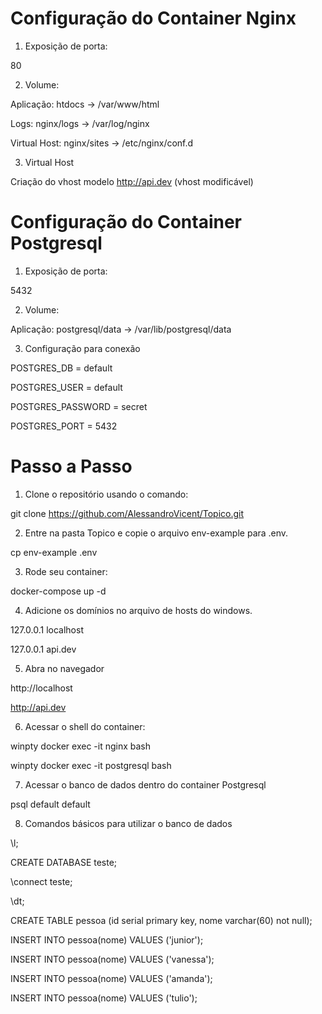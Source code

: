 # Configuração do Container Nginx

1. Exposição de porta:

80

2. Volume:

Aplicação: htdocs -> /var/www/html

Logs: nginx/logs -> /var/log/nginx

Virtual Host: nginx/sites -> /etc/nginx/conf.d

3. Virtual Host

Criação do vhost modelo http://api.dev (vhost modificável)

# Configuração do Container Postgresql

1. Exposição de porta:

5432

2. Volume:

Aplicação: postgresql/data -> /var/lib/postgresql/data

3. Configuração para conexão

POSTGRES_DB = default

POSTGRES_USER = default

POSTGRES_PASSWORD = secret

POSTGRES_PORT = 5432

# Passo a Passo

1. Clone o repositório usando o comando:

git clone  https://github.com/AlessandroVicent/Topico.git

2. Entre na pasta Topico e copie o arquivo env-example para .env.

cp env-example .env

3. Rode seu container:

docker-compose up -d

4. Adicione os domínios no arquivo de hosts do windows.

127.0.0.1 localhost

127.0.0.1 api.dev

5. Abra no navegador

http://localhost

http://api.dev

6. Acessar o shell do container:

winpty docker exec -it nginx bash

winpty docker exec -it postgresql bash

7. Acessar o banco de dados dentro do container Postgresql

psql default default

8. Comandos básicos para utilizar o banco de dados

\l;

CREATE DATABASE teste;

\connect teste;

\dt;

CREATE TABLE pessoa (id serial primary key, nome varchar(60) not null);

INSERT INTO pessoa(nome) VALUES ('junior');

INSERT INTO pessoa(nome) VALUES ('vanessa');

INSERT INTO pessoa(nome) VALUES ('amanda');

INSERT INTO pessoa(nome) VALUES ('tulio');
